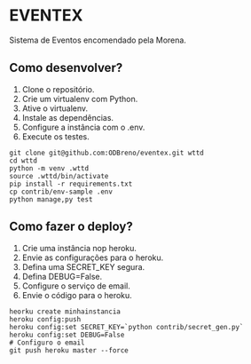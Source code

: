 # EVENTEX

Sistema de Eventos encomendado pela Morena.

## Como desenvolver?

1. Clone o repositório.
2. Crie um virtualenv com Python.
3. Ative o virtualenv.
4. Instale as dependências.
5. Configure a instância com o .env.
6. Execute os testes.

```console
git clone git@github.com:ODBreno/eventex.git wttd
cd wttd
python -m venv .wttd
source .wttd/bin/activate
pip install -r requirements.txt
cp contrib/env-sample .env
python manage,py test
```


## Como fazer o deploy?

1. Crie uma instância nop heroku.
2. Envie as configurações para o heroku.
3. Defina uma SECRET_KEY segura.
4. Defina DEBUG=False.
5. Configure o serviço de email.
6. Envie o código para o heroku.

```console
heorku create minhainstancia
heroku config:push
heroku config:set SECRET_KEY=`python contrib/secret_gen.py`
heroku config:set DEBUG=False
# Configuro o email
git push heroku master --force
 ```
